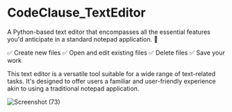 # CodeClause_TextEditor

A Python-based text editor that encompasses all the essential features you'd anticipate in a standard notepad application. 📝

✅ Create new files
✅ Open and edit existing files
✅ Delete files
✅ Save your work

This text editor is a versatile tool suitable for a wide range of text-related tasks. It's designed to offer users a familiar and user-friendly experience akin to using a traditional notepad application. 

![Screenshot (73)](https://github.com/Prathzzz/CodeClause_TextEditor/assets/109454557/f45fa3d8-7619-484e-9d83-ee777e688967)


